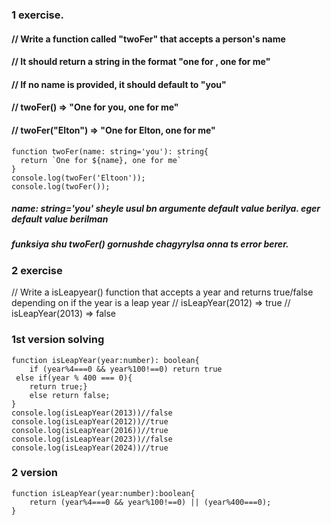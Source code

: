 ### 1 exercise.
#### // Write a function called "twoFer" that accepts a person's name
#### // It should return a string in the format "one for <name>, one for me"
#### // If no name is provided, it should default to "you"

#### // twoFer() => "One for you, one for me"
#### // twoFer("Elton") => "One for Elton, one for me"
  ```
function twoFer(name: string='you'): string{
    return `One for ${name}, one for me`
}
console.log(twoFer('Eltoon'));
console.log(twoFer());
```
##### *name: string='you'* sheyle usul bn argumente default value berilya. eger default value berilman 
##### funksiya shu *twoFer()* gornushde chagyrylsa onna ts error berer.
### 2 exercise 
// Write a isLeapyear() function that accepts a year and returns true/false depending on if the year is a leap year
// isLeapYear(2012) => true
// isLeapYear(2013) => false
### 1st version solving
```
function isLeapYear(year:number): boolean{
    if (year%4===0 && year%100!==0) return true
 else if(year % 400 === 0){
    return true;}
    else return false;
}
console.log(isLeapYear(2013))//false
console.log(isLeapYear(2012))//true
console.log(isLeapYear(2016))//true
console.log(isLeapYear(2023))//false
console.log(isLeapYear(2024))//true

```
### 2 version
```
function isLeapYear(year:number):boolean{
    return (year%4===0 && year%100!==0) || (year%400===0);
}
```
